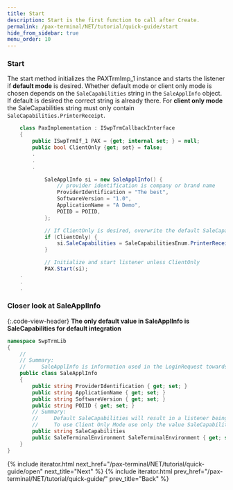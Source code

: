 ```yaml
---
title: Start
description: Start is the first function to call after Create.
permalink: /pax-terminal/NET/tutorial/quick-guide/start
hide_from_sidebar: true
menu_order: 10
---
```


### Start

The start method initializes the PAXTrmImp_1 instance and starts the listener if **default mode** is desired. Whether default mode or client only mode is chosen depends on the `SaleCapabilities` string in the `SaleApplInfo` object. If default is desired the correct string is already there. For **client only mode** the SaleCapabilities string must only contain `SaleCapabilities.PrinterReceipt`.

```c#
    class PaxImplementation : ISwpTrmCallbackInterface
    {
        public ISwpTrmIf_1 PAX = {get; internal set; } = null;
        public bool ClientOnly {get; set} = false;
        .
        .
        .

            SaleApplInfo si = new SaleApplInfo() { 
                // provider identification is company or brand name
                ProviderIdentification = "The best",
                SoftwareVersion = "1.0",
                ApplicationName = "A Demo",
                POIID = POIID,
            };

            // If ClientOnly is desired, overwrite the default SaleCapabilities
            if (ClientOnly) {
                si.SaleCapabilities = SaleCapabilitiesEnum.PrinterReceipt.ToString();
            }

            // Initialize and start listener unless ClientOnly
            PAX.Start(si);
    .
    .
    .

```

### Closer look at SaleApplInfo

{:.code-view-header}
**The only default value in SaleApplInfo is SaleCapabilities for default integration**

```c#
namespace SwpTrmLib
{
    //
    // Summary:
    //     SaleApplInfo is information used in the LoginRequest towards the terminal.
    public class SaleApplInfo
    {
        public string ProviderIdentification { get; set; }
        public string ApplicationName { get; set; }
        public string SoftwareVersion { get; set; }
        public string POIID { get; set; }
        // Summary:
        //     Default SaleCapabilities will result in a listener being started on a configured port.
        //     To use Client Only Mode use only the value SaleCapabilitiesEnum.PrinterReceipt.
        public string SaleCapabilities
        public SaleTerminalEnvironment SaleTerminalEnvironment { get; set; }
    }
}
```

{% include iterator.html next_href="/pax-terminal/NET/tutorial/quick-guide/open" next_title="Next" %}
{% include iterator.html prev_href="/pax-terminal/NET/tutorial/quick-guide/" prev_title="Back" %}
